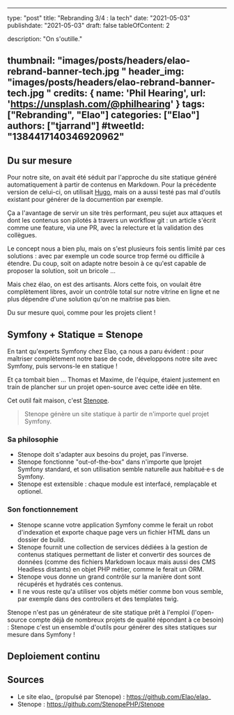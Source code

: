 
---
type:               "post"
title:              "Rebranding 3/4 : la tech"
date:               "2021-05-03"
publishdate:        "2021-05-03"
draft:              false
tableOfContent:     2

description:        "On s'outille."

thumbnail:          "images/posts/headers/elao-rebrand-banner-tech.jpg "
header_img:         "images/posts/headers/elao-rebrand-banner-tech.jpg "
credits:            { name: 'Phil Hearing', url: 'https://unsplash.com/@philhearing' }
tags:               ["Rebranding", "Elao"]
categories:         ["Elao"]
authors:            ["tjarrand"]
#tweetId:            "1384417140346920962"
---

## Du sur mesure

Pour notre site, on avait été séduit par l'approche du site statique généré automatiquement à partir de contenus en Markdown. Pour la précédente version de celui-ci, on utilisait [Hugo](https://gohugo.io/), mais on a aussi testé pas mal d'outils existant pour générer de la documention par exemple.

Ça a l'avantage de servir un site très performant, peu sujet aux attaques et dont les contenus son pilotés à travers un workflow git : un article s'écrit comme une feature, via une PR, avec la relecture et la validation des collègues.

Le concept nous a bien plu, mais on s'est plusieurs fois sentis limité par ces solutions : avec par exemple un code source trop fermé ou difficile à étendre. Du coup, soit on adapte notre besoin à ce qu'est capable de proposer la solution, soit un bricole ...

Mais chez élao, on est des artisants. Alors cette fois, on voulait être complètement libres, avoir un contrôle total sur notre vitrine en ligne et ne plus dépendre d'une solution qu'on ne maitrise pas bien.

Du sur mesure quoi, comme pour les projets client !

## Symfony + Statique = Stenope

En tant qu'experts Symfony chez Elao, ça nous a paru évident : pour maîtriser complètement notre base de code, développons notre site avec Symfony, puis servons-le en statique !

Et ça tombait bien ... Thomas et Maxime, de l'équipe, étaient justement en train de plancher sur un projet open-source avec cette idée en tête.

Cet outil fait maison, c'est [Stenope](https://stenopephp.github.io/Stenope/).

> Stenope génère un site statique à partir de n'importe quel projet Symfony.

### Sa philosophie

- Stenope doit s'adapter aux besoins du projet, pas l'inverse.
- Stenope fonctionne "out-of-the-box" dans n'importe que lprojet Symfony standard, et son utilisation semble naturelle aux habitué·e·s de Symfony.
- Stenope est extensible : chaque module est interfacé, remplaçable et optionel.

### Son fonctionnement

- Stenope scanne votre application Symfony comme le ferait un robot d'indexation et exporte chaque page vers un fichier HTML dans un dossier de build.
- Stenope fournit une collection de services dédiées à la gestion de contenus statiques permettant de lister et convertir des sources de données (comme des fichiers Markdown locaux mais aussi des CMS Headless distants) en objet PHP métier, comme le ferait un ORM.
- Stenope vous donne un grand contrôle sur la manière dont sont récupérés et hydratés ces contenus.
- Il ne vous reste qu'a utiliser vos objets métier comme bon vous semble, par exemple dans des controllers et des templates twig.

Stenope n'est pas un générateur de site statique prêt à l'emploi (l'open-source compte déjà de nombreux projets de qualité répondant à ce besoin) : Stenope c'est un ensemble d'outils pour générer des sites statiques sur mesure dans Symfony !

## Deploiement continu


## Sources

- Le site elao_ (propulsé par Stenope) : https://github.com/Elao/elao_
- Stenope : https://github.com/StenopePHP/Stenope
